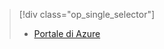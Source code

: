 > [!div class="op_single_selector"]
> * [Portale di Azure](../articles/storage/common/storage-create-storage-account.md)
> 
> 

